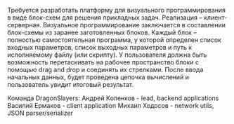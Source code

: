 Требуется разработать платформу для визуального программирования в виде блок-схем для решения прикладных задач. Реализация – клиент-серверная. Визуальное программирование заключается в составлении блок-схемы из заранее заготовленных блоков. Каждый блок – полностью самостоятельная программа, у которой определен список входных параметров, список выходных параметров и путь к исполняемому файлу (или скрипту). У пользователя должна быть возможность перетаскивать на рабочее пространство блоки с помощью drag and drop и соединять их стрелками. После ввода начальных данных, будет проведена цепочка вычислений и пользователь увидит итоговый результат.

Команда DragonSlayers:
Андрей Коленков - lead, backend applications
Василий Ермаков - client application
Михаил Ходосов - network utils, JSON parser/serializer
